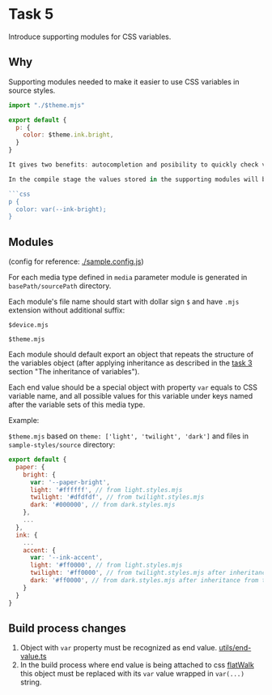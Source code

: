 # Task 5

Introduce supporting modules for CSS variables.

## Why

Supporting modules needed to make it easier to use CSS variables in source styles.

````js
import "./$theme.mjs"

export default {
  p: {
    color: $theme.ink.bright,
  }
}

It gives two benefits: autocompletion and posibility to quickly check values of the variable.

In the compile stage the values stored in the supporting modules will be replaced with variable names:

```css
p {
  color: var(--ink-bright);
}
````

## Modules

(config for reference: [./sample.config.js](./sample.config.js))

For each media type defined in `media` parameter module is generated in `basePath/sourcePath` directory.

Each module's file name should start with dollar sign `$` and have `.mjs` extension without additional suffix:

`$device.mjs`

`$theme.mjs`

Each module should default export an object that repeats the structure of the variables object (after applying inheritance as described in the [task 3](./task03.md) section "The inheritance of variables").

Each end value should be a special object with property `var` equals to CSS variable name, and all possible values for this variable under keys named after the variable sets of this media type.

Example:

`$theme.mjs` based on `theme: ['light', 'twilight', 'dark']` and files in `sample-styles/source` directory:

```js
export default {
  paper: {
    bright: {
      var: '--paper-bright',
      light: '#ffffff', // from light.styles.mjs
      twilight: '#dfdfdf', // from twilight.styles.mjs
      dark: '#000000', // from dark.styles.mjs
    },
    ...
  },
  ink: {
    ...
    accent: {
      var: '--ink-accent',
      light: '#ff0000', // from light.styles.mjs
      twilight: '#ff0000', // from twilight.styles.mjs after inheritance from light.styles.mjs
      dark: '#ff0000', // from dark.styles.mjs after inheritance from twilight.styles.mjs
    }
  }
}
```

## Build process changes

1. Object with `var` property must be recognized as end value. [utils/end-value.ts](./src/lib/utils/end-value.ts)
2. In the build process where end value is being attached to css [flatWalk](./src/lib/index.ts) this object must be replaced with its `var` value wrapped in `var(...)` string.
